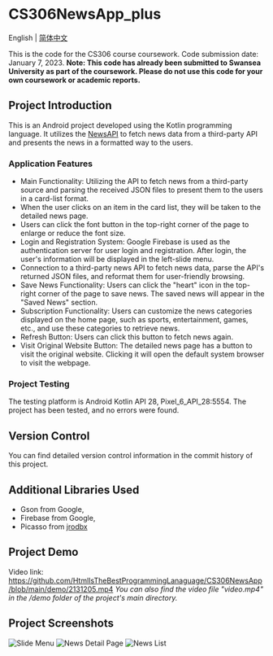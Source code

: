 # CS306NewsApp_plus

English | [简体中文](https://github.com/HtmlIsTheBestProgrammingLanaguage/CS306NewsApp/blob/main/README_ZH.md)

This is the code for the CS306 course coursework.
Code submission date: January 7, 2023.
**Note: This code has already been submitted to Swansea University as part of the coursework. Please do not use this code for your own coursework or academic reports.**

## Project Introduction

This is an Android project developed using the Kotlin programming language.
It utilizes the [NewsAPI](https://newsapi.org) to fetch news data from a third-party API and presents the news in a formatted way to the users.

### Application Features

- Main Functionality: Utilizing the API to fetch news from a third-party source and parsing the received JSON files to present them to the users in a card-list format.
- When the user clicks on an item in the card list, they will be taken to the detailed news page.
- Users can click the font button in the top-right corner of the page to enlarge or reduce the font size.
- Login and Registration System: Google Firebase is used as the authentication server for user login and registration. After login, the user's information will be displayed in the left-slide menu.
- Connection to a third-party news API to fetch news data, parse the API's returned JSON files, and reformat them for user-friendly browsing.
- Save News Functionality: Users can click the "heart" icon in the top-right corner of the page to save news. The saved news will appear in the "Saved News" section.
- Subscription Functionality: Users can customize the news categories displayed on the home page, such as sports, entertainment, games, etc., and use these categories to retrieve news.
- Refresh Button: Users can click this button to fetch news again.
- Visit Original Website Button: The detailed news page has a button to visit the original website. Clicking it will open the default system browser to visit the webpage.

### Project Testing

The testing platform is Android Kotlin API 28, Pixel_6_API_28:5554. The project has been tested, and no errors were found.

## Version Control

You can find detailed version control information in the commit history of this project.

## Additional Libraries Used

- Gson from Google,
- Firebase from Google,
- Picasso from [jrodbx](https://github.com/square/picasso)

## Project Demo

Video link: https://github.com/HtmlIsTheBestProgrammingLanaguage/CS306NewsApp/blob/main/demo/2131205.mp4
*You can also find the video file "video.mp4" in the /demo folder of the project's main directory.*

## Project Screenshots

![Slide Menu](https://github.com/HtmlIsTheBestProgrammingLanaguage/CS306NewsApp/blob/main/demo/ScreenCapture%201.png)
![News Detail Page](https://github.com/HtmlIsTheBestProgrammingLanaguage/CS306NewsApp/blob/main/demo/ScreenCapture%202.png)
![News List](https://github.com/HtmlIsTheBestProgrammingLanaguage/CS306NewsApp/blob/main/demo/ScreenCapture.png)